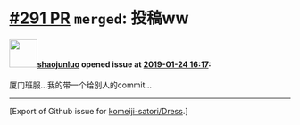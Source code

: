 # [\#291 PR](https://github.com/komeiji-satori/Dress/pull/291) `merged`: 投稿ww

#### <img src="https://avatars.githubusercontent.com/u/26588255?v=4" width="50">[shaojunluo](https://github.com/shaojunluo) opened issue at [2019-01-24 16:17](https://github.com/komeiji-satori/Dress/pull/291):

厦门班服...我的带一个给别人的commit...




-------------------------------------------------------------------------------



[Export of Github issue for [komeiji-satori/Dress](https://github.com/komeiji-satori/Dress).]
